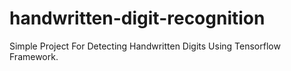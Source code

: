 # handwritten-digit-recognition
Simple Project For Detecting Handwritten Digits Using Tensorflow Framework.
